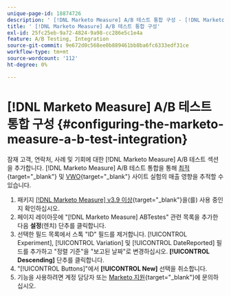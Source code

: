 ```yaml
---
unique-page-id: 18874726
description: ' [!DNL Marketo Measure] A/B 테스트 통합 구성 - [!DNL Marketo Measure]'
title: ' [!DNL Marketo Measure] A/B 테스트 통합 구성'
exl-id: 25fc25eb-9a72-4824-9a98-cc286e5c1e4a
feature: A/B Testing, Integration
source-git-commit: 9e672d0c568ee0b889461bb8ba6fc6333edf31ce
workflow-type: tm+mt
source-wordcount: '112'
ht-degree: 0%

---
```


# [!DNL Marketo Measure] A/B 테스트 통합 구성 {#configuring-the-marketo-measure-a-b-test-integration}

잠재 고객, 연락처, 사례 및 기회에 대한 [!DNL Marketo Measure] A/B 테스트 섹션을 추가합니다. [!DNL Marketo Measure] A/B 테스트 통합을 통해 [최적](https://www.optimizely.com/){target="_blank"} 및 [VWO](https://vwo.com/){target="_blank"} 사이트 실험의 매출 영향을 추적할 수 있습니다.

1. 패키지 [[!DNL Marketo Measure] v3.9 이상](https://appexchange.salesforce.com/appxListingDetail?listingId=a0N3000000B3KLuEAN){target="_blank"}을(를) 사용 중인지 확인하십시오.
1. 페이지 레이아웃에 &quot;[!DNL Marketo Measure] ABTestes&quot; 관련 목록을 추가한 다음 **설정**(렌치) 단추를 클릭합니다.
1. 선택한 필드 목록에서 스톡 &quot;ID&quot; 필드를 제거합니다. [!UICONTROL Experiment], [!UICONTROL Variation] 및 [!UICONTROL DateReported] 필드를 추가하고 &quot;정렬 기준&quot;을 &quot;보고된 날짜&quot;로 변경하십시오. **[!UICONTROL Descending]** 단추를 클릭합니다.
1. &quot;[!UICONTROL Buttons]&quot;에서 **[!UICONTROL New]** 선택을 취소합니다.
1. 기능을 사용하려면 계정 담당자 또는 [Marketo 지원](https://nation.marketo.com/t5/support/ct-p/Support){target="_blank"}에 문의하십시오.
